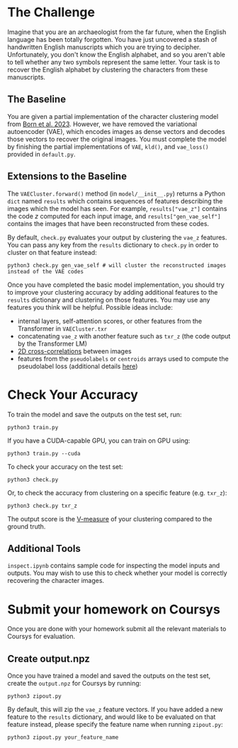 # The Challenge

Imagine that you are an archaeologist from the far future, when the English language has been totally forgotten. You have just uncovered a stash of handwritten English manuscripts which you are trying to decipher. Unfortunately, you don't know the English alphabet, and so you aren't able to tell whether any two symbols represent the same letter. Your task is to recover the English alphabet by clustering the characters from these manuscripts.

## The Baseline

You are given a partial implementation of the character clustering model from [Born et al. 2023](...). However, we have removed the variational autoencoder (VAE), which encodes images as dense vectors and decodes those vectors to recover the original images. You must complete the model by finishing the partial implementations of `VAE`, `kld()`, and `vae_loss()` provided in `default.py`. 

## Extensions to the Baseline

The `VAECluster.forward()` method (in `model/__init__.py`) returns a Python `dict` named `results` which contains sequences of features describing the images which the model has seen. For example, `results["vae_z"]` contains the code $z$ computed for each input image, and `results["gen_vae_self"]` contains the images that have been reconstructed from these codes. 

By default, `check.py` evaluates your output by clustering the `vae_z` features. You can pass any key from the `results` dictionary to `check.py` in order to cluster on that feature instead:
```
python3 check.py gen_vae_self # will cluster the reconstructed images instead of the VAE codes
```

Once you have completed the basic model implementation, you should try to improve your clustering accuracy by adding additional features to the `results` dictionary and clustering on those features. You may use any features you think will be helpful. Possible ideas include:
- internal layers, self-attention scores, or other features from the Transformer in `VAECluster.txr`
- concatenating `vae_z` with another feature such as `txr_z` (the code output by the Transformer LM)
- [2D cross-correlations](https://docs.scipy.org/doc/scipy/reference/generated/scipy.signal.correlate2d.html) between images
- features from the `pseudolabels` or `centroids` arrays used to compute the pseudolabel loss (additional details [here](https://arxiv.org/pdf/1807.05520.pdf))

# Check Your Accuracy

To train the model and save the outputs on the test set, run:
```
python3 train.py
```

If you have a CUDA-capable GPU, you can train on GPU using:
```
python3 train.py --cuda
```

To check your accuracy on the test set:
```
python3 check.py
```

Or, to check the accuracy from clustering on a specific feature (e.g. `txr_z`):
```
python3 check.py txr_z
```

The output score is the [V-measure](https://scikit-learn.org/stable/modules/generated/sklearn.metrics.v_measure_score.html) of your clustering compared to the ground truth.

## Additional Tools

`inspect.ipynb` contains sample code for inspecting the model inputs and outputs. You may wish to use this to check whether your model is correctly recovering the character images.

# Submit your homework on Coursys

Once you are done with your homework submit all the relevant materials to Coursys for evaluation.

## Create output.npz

Once you have trained a model and saved the outputs on the test set, create the `output.npz` for Coursys by running:
```
python3 zipout.py
```

By default, this will zip the `vae_z` feature vectors. If you have added a new feature to the `results` dictionary, and would like to be evaluated on that feature instead, please specify the feature name when running `zipout.py`:
```
python3 zipout.py your_feature_name
```

